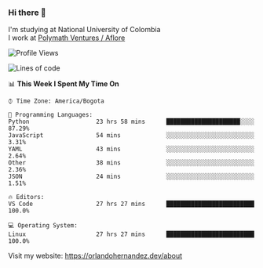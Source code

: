 ### Hi there 👋


<!--**AR4Z/AR4Z** is a ✨ _special_ ✨ repository because its `README.md` (this file) appears on your GitHub profile.

Here are some ideas to get you started:-->
I'm studying at National University of Colombia
<br>
I work at <a href="https://www.aflore.co/">Polymath Ventures / Aflore</a>
<br>

<!--START_SECTION:waka-->
![Profile Views](http://img.shields.io/badge/Profile%20Views-0-blue)

![Lines of code](https://img.shields.io/badge/From%20Hello%20World%20I%27ve%20Written-3.3%20million%20lines%20of%20code-blue)

📊 **This Week I Spent My Time On** 

```text
⌚︎ Time Zone: America/Bogota

💬 Programming Languages: 
Python                   23 hrs 58 mins      █████████████████████░░░░   87.29% 
JavaScript               54 mins             ░░░░░░░░░░░░░░░░░░░░░░░░░   3.31% 
YAML                     43 mins             ░░░░░░░░░░░░░░░░░░░░░░░░░   2.64% 
Other                    38 mins             ░░░░░░░░░░░░░░░░░░░░░░░░░   2.36% 
JSON                     24 mins             ░░░░░░░░░░░░░░░░░░░░░░░░░   1.51%

🔥 Editors: 
VS Code                  27 hrs 27 mins      █████████████████████████   100.0%

💻 Operating System: 
Linux                    27 hrs 27 mins      █████████████████████████   100.0%

```


<!--END_SECTION:waka-->


Visit my website: https://orlandohernandez.dev/about

